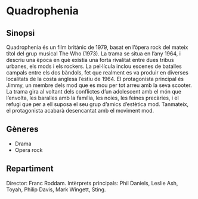 # Quadrophenia

## Sinopsi
Quadrophenia és un film britànic de 1979, basat en l’òpera rock del mateix títol del grup musical The Who (1973).
La trama se situa en l’any 1964, i descriu una època en què existia una forta rivalitat entre dues tribus urbanes, els mods i els rockers. La pel·lícula inclou escenes de batalles campals entre els dos bàndols, fet que realment es va produir en diverses localitats de la costa anglesa l’estiu de 1964.
El protagonista principal és Jimmy, un membre dels mod que es mou per tot arreu amb la seva scooter. La trama gira al voltant dels conflictes d’un adolescent amb el món que l’envolta, les baralles amb la família, les noies, les feines precàries, i el refugi que per a ell suposa el seu grup d’amics d’estètica mod. Tanmateix, el protagonista acabarà desencantat amb el moviment mod.

## Gèneres
- Drama
- Opera rock

## Repartiment
Director: Franc Roddam.
Intèrprets principals: Phil Daniels, Leslie Ash, Toyah, Philip Davis, Mark Wingett, Sting.